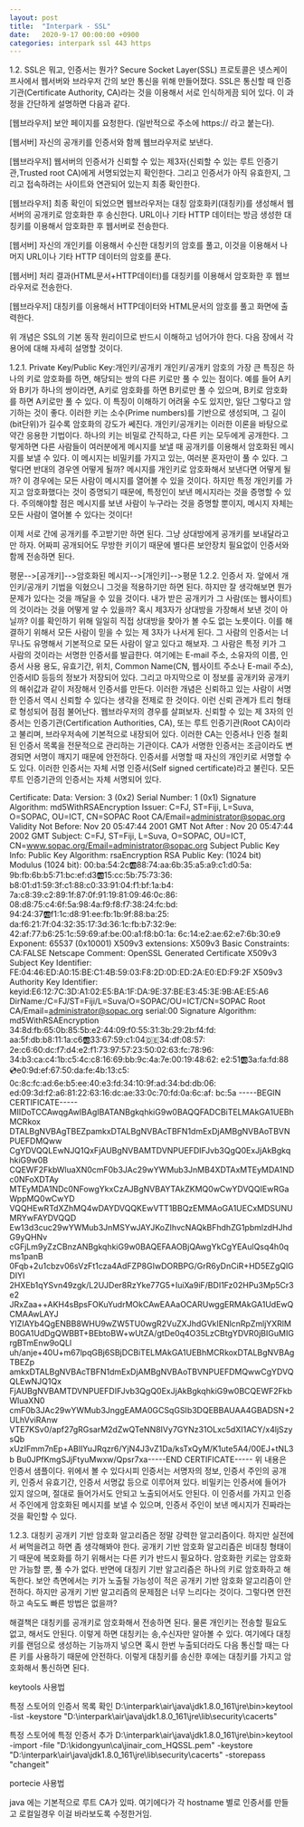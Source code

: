 ```yaml
---
layout: post
title:  "Interpark - SSL"
date:   2020-9-17 00:00:00 +0900
categories: interpark ssl 443 https
---
```


1.2. SSL은 뭐고, 인증서는 뭔가?
Secure Socket Layer(SSL) 프로토콜은 넷스케이프사에서 웹서버와 브라우저 간의 보안 통신을 위해 만들어졌다. SSL은 통신할 때 인증기관(Certificate Authority, CA)라는 것을 이용해서 서로 인식하게끔 되어 있다. 이 과정을 간단하게 설명하면 다음과 같다.

[웹브라우저] 보안 페이지를 요청한다. (일반적으로 주소에 https:// 라고 붙는다).

[웹서버] 자신의 공개키를 인증서와 함께 웹브라우저로 보낸다.

[웹브라우저] 웹서버의 인증서가 신뢰할 수 있는 제3자(신뢰할 수 있는 루트 인증기관,Trusted root CA)에게 서명되었는지 확인한다. 그리고 인증서가 아직 유효한지, 그리고 접속하려는 사이트와 연관되어 있는지 최종 확인한다.

[웹브라우저] 최종 확인이 되었으면 웹브라우저는 대칭 암호화키(대칭키)를 생성해서 웹서버의 공개키로 암호화한 후 송신한다. URL이나 기타 HTTP 데이터는 방금 생성한 대칭키를 이용해서 암호화한 후 웹서버로 전송한다.

[웹서버] 자신의 개인키를 이용해서 수신한 대칭키의 암호를 풀고, 이것을 이용해서 나머지 URL이나 기타 HTTP 데이터의 암호를 푼다.

[웹서버] 처리 결과(HTML문서+HTTP데이터)를 대칭키를 이용해서 암호화한 후 웹브라우저로 전송한다.

[웹브라우저] 대칭키를 이용해서 HTTP데이터와 HTML문서의 암호를 풀고 화면에 출력한다.

위 개념은 SSL의 기본 동작 원리이므로 반드시 이해하고 넘어가야 한다. 다음 장에서 각 용어에 대해 자세히 설명할 것이다.

1.2.1. Private Key/Public Key:개인키/공개키
개인키/공개키 암호의 가장 큰 특징은 하나의 키로 암호화를 하면, 해당되는 쌍의 다른 키로만 풀 수 있는 점이다. 예를 들어 A키와 B키가 하나의 쌍이라면, A키로 암호화를 하면 B키로만 풀 수 있으며, B키로 암호화를 하면 A키로만 풀 수 있다. 이 특징이 이해하기 어려울 수도 있지만, 일단 그렇다고 암기하는 것이 좋다. 이러한 키는 소수(Prime numbers)를 기반으로 생성되며, 그 길이(bit단위)가 길수록 암호화의 강도가 쎄진다. 개인키/공개키는 이러한 이론을 바탕으로 약간 응용한 기법이다. 하나의 키는 비밀로 간직하고, 다른 키는 모두에게 공개한다. 그렇게하면 다른 사람들이 여러분에게 메시지를 보낼 때 공개키를 이용해서 암호화된 메시지를 보낼 수 있다. 이 메시지는 비밀키를 가지고 있는, 여러분 혼자만이 풀 수 있다. 그렇다면 반대의 경우엔 어떻게 될까? 메시지를 개인키로 암호화해서 보낸다면 어떻게 될까? 이 경우에는 모든 사람이 메시지를 열어볼 수 있을 것이다. 하지만 특정 개인키를 가지고 암호화했다는 것이 증명되기 때문에, 특정인이 보낸 메시지라는 것을 증명할 수 있다. 주의해야할 점은 메시지를 보낸 사람이 누구라는 것을 증명할 뿐이지, 메시지 자체는 모든 사람이 열어볼 수 있다는 것이다!

이제 서로 간에 공개키를 주고받기만 하면 된다. 그냥 상대방에게 공개키를 보내달라고만 하자. 어짜피 공개되어도 무방한 키이기 때문에 별다른 보안장치 필요없이 인증서와 함께 전송하면 된다.

평문-->[공개키]-->암호화된 메시지-->[개인키]-->평문
1.2.2. 인증서
자. 앞에서 개인키/공개키 기법을 익혔으니 그것을 적용하기만 하면 된다. 하지만 잘 생각해보면 뭔가 문제가 있다는 것을 깨달을 수 있을 것이다. 내가 받은 공개키가 그 사람(또는 웹사이트)의 것이라는 것을 어떻게 알 수 있을까? 혹시 제3자가 상대방을 가장해서 보낸 것이 아닐까? 이를 확인하기 위해 일일히 직접 상대방을 찾아가 볼 수도 없는 노릇이다. 이를 해결하기 위해서 모든 사람이 믿을 수 있는 제 3자가 나서게 된다. 그 사람의 인증서는 너무나도 유명해서 기본적으로 모든 사람이 알고 있다고 해보자. 그 사람은 특정 키가 그 사람의 것이라는 서명한 인증서를 발급한다. 여기에는 E-mail 주소, 소유자의 이름, 인증서 사용 용도, 유효기간, 위치, Common Name(CN, 웹사이트 주소나 E-mail 주소), 인증서ID 등등의 정보가 저장되어 있다. 그리고 마지막으로 이 정보를 공개키와 공개키의 해쉬값과 같이 저장해서 인증서를 만든다. 이러한 개념은 신뢰하고 있는 사람이 서명한 인증서 역시 신뢰할 수 있다는 생각을 전제로 한 것이다. 이런 신뢰 관계가 트리 형태로 형성되어 점점 불어난다. 웹브라우저의 경우를 살펴보자. 신뢰할 수 있는 제 3자의 인증서는 인증기관(Certification Authorities, CA), 또는 루트 인증기관(Root CA)이라고 불리며, 브라우저속에 기본적으로 내장되어 있다. 이러한 CA는 인증서나 인증 철회된 인증서 목록을 전문적으로 관리하는 기관이다. CA가 서명한 인증서는 조금이라도 변경되면 서명이 깨지기 때문에 안전하다. 인증서를 서명할 때 자신의 개인키로 서명할 수도 있다. 이러한 인증서는 자체 서명 인증서(Self signed certificate)라고 불린다. 모든 루트 인증기관의 인증서는 자체 서명되어 있다.

Certificate:     Data:         Version: 3 (0x2)         Serial Number: 1 (0x1)         Signature Algorithm: md5WithRSAEncryption         Issuer: C=FJ, ST=Fiji, L=Suva, O=SOPAC, OU=ICT, CN=SOPAC Root CA/Email=administrator@sopac.org         Validity             Not Before: Nov 20 05:47:44 2001 GMT             Not After : Nov 20 05:47:44 2002 GMT         Subject: C=FJ, ST=Fiji, L=Suva, O=SOPAC, OU=ICT, CN=www.sopac.org/Email=administrator@sopac.org         Subject Public Key Info:             Public Key Algorithm: rsaEncryption              RSA Public Key: (1024 bit)                 Modulus (1024 bit):                     00:ba:54:2c:ab:88:74:aa:6b:35:a5:a9:c1:d0:5a:                     9b:fb:6b:b5:71:bc:ef:d3:ab:15:cc:5b:75:73:36:                     b8:01:d1:59:3f:c1:88:c0:33:91:04:f1:bf:1a:b4:                     7a:c8:39:c2:89:1f:87:0f:91:19:81:09:46:0c:86:                     08:d8:75:c4:6f:5a:98:4a:f9:f8:f7:38:24:fc:bd:                     94:24:37:ab:f1:1c:d8:91:ee:fb:1b:9f:88:ba:25:                     da:f6:21:7f:04:32:35:17:3d:36:1c:fb:b7:32:9e:                     42:af:77:b6:25:1c:59:69:af:be:00:a1:f8:b0:1a:                     6c:14:e2:ae:62:e7:6b:30:e9                 Exponent: 65537 (0x10001)          X509v3 extensions:              X509v3 Basic Constraints:                  CA:FALSE              Netscape Comment:                  OpenSSL Generated Certificate             X509v3 Subject Key Identifier:                 FE:04:46:ED:A0:15:BE:C1:4B:59:03:F8:2D:0D:ED:2A:E0:ED:F9:2F              X509v3 Authority Key Identifier:                 keyid:E6:12:7C:3D:A1:02:E5:BA:1F:DA:9E:37:BE:E3:45:3E:9B:AE:E5:A6                  DirName:/C=FJ/ST=Fiji/L=Suva/O=SOPAC/OU=ICT/CN=SOPAC Root CA/Email=administrator@sopac.org                  serial:00    Signature Algorithm: md5WithRSAEncryption        34:8d:fb:65:0b:85:5b:e2:44:09:f0:55:31:3b:29:2b:f4:fd:         aa:5f:db:b8:11:1a:c6:ab:33:67:59:c1:04:de:34:df:08:57:         2e:c6:60:dc:f7:d4:e2:f1:73:97:57:23:50:02:63:fc:78:96:         34:b3:ca:c4:1b:c5:4c:c8:16:69:bb:9c:4a:7e:00:19:48:62:         e2:51:ab:3a:fa:fd:88:cd:e0:9d:ef:67:50:da:fe:4b:13:c5:         0c:8c:fc:ad:6e:b5:ee:40:e3:fd:34:10:9f:ad:34:bd:db:06:         ed:09:3d:f2:a6:81:22:63:16:dc:ae:33:0c:70:fd:0a:6c:af:        bc:5a -----BEGIN CERTIFICATE----- MIIDoTCCAwqgAwIBAgIBATANBgkqhkiG9w0BAQQFADCBiTELMAkGA1UEBhMCRkox DTALBgNVBAgTBEZpamkxDTALBgNVBAcTBFN1dmExDjAMBgNVBAoTBVNPUEFDMQww CgYDVQQLEwNJQ1QxFjAUBgNVBAMTDVNPUEFDIFJvb3QgQ0ExJjAkBgkqhkiG9w0B CQEWF2FkbWluaXN0cmF0b3JAc29wYWMub3JnMB4XDTAxMTEyMDA1NDc0NFoXDTAy MTEyMDA1NDc0NFowgYkxCzAJBgNVBAYTAkZKMQ0wCwYDVQQIEwRGaWppMQ0wCwYD VQQHEwRTdXZhMQ4wDAYDVQQKEwVTT1BBQzEMMAoGA1UECxMDSUNUMRYwFAYDVQQD Ew13d3cuc29wYWMub3JnMSYwJAYJKoZIhvcNAQkBFhdhZG1pbmlzdHJhdG9yQHNv cGFjLm9yZzCBnzANBgkqhkiG9w0BAQEFAAOBjQAwgYkCgYEAulQsq4h0qms1panB 0Fqb+2u1cbzv06sVzFt1cza4AdFZP8GIwDORBPG/GrR6yDnCiR+HD5EZgQlGDIYI 2HXEb1qYSvn49zgk/L2UJDer8RzYke77G5+IuiXa9iF/BDI1Fz02HPu3Mp5Cr3e2 JRxZaa++AKH4sBpsFOKuYudrMOkCAwEAAaOCARUwggERMAkGA1UdEwQCMAAwLAYJ YIZIAYb4QgENBB8WHU9wZW5TU0wgR2VuZXJhdGVkIENlcnRpZmljYXRlMB0GA1UdDgQWBBT+BEbtoBW+wUtZA/gtDe0q4O35LzCBtgYDVR0jBIGuMIGrgBTmEnw9oQLl uh/anje+40U+m67lpqGBj6SBjDCBiTELMAkGA1UEBhMCRkoxDTALBgNVBAgTBEZp amkxDTALBgNVBAcTBFN1dmExDjAMBgNVBAoTBVNPUEFDMQwwCgYDVQQLEwNJQ1Qx FjAUBgNVBAMTDVNPUEFDIFJvb3QgQ0ExJjAkBgkqhkiG9w0BCQEWF2FkbWluaXN0 cmF0b3JAc29wYWMub3JnggEAMA0GCSqGSIb3DQEBBAUAA4GBADSN+2ULhVviRAnw VTE7KSv0/apf27gRGsarM2dZwQTeNN8IVy7GYNz31OLxc5dXI1ACY/x4ljSzysQb xUzIFmm7nEp+ABlIYuJRqzr6/YjN4J3vZ1Da/ksTxQyM/K1ute5A4/00EJ+tNL3b Bu0JPfKmgSJjFtyuMwxw/Qpsr7xa-----END CERTIFICATE-----
위 내용은 인증서 샘플이다. 위에서 볼 수 있다시피 인증서는 서명자의 정보, 인증서 주인의 공개키, 인증서 유효기간, 인증서 서명값 등으로 이루어져 있다. 비밀키는 인증서에 들어가 있지 않으며, 절대로 들어가서도 안되고 노출되어서도 안된다. 이 인증서를 가지고 인증서 주인에게 암호화된 메시지를 보낼 수 있으며, 인증서 주인이 보낸 메시지가 진짜라는 것을 확인할 수 있다.

1.2.3. 대칭키
공개키 기반 암호화 알고리즘은 정말 강력한 알고리즘이다. 하지만 실전에서 써먹을려고 하면 좀 생각해봐야 한다. 공개키 기반 암호화 알고리즘은 비대칭 형태이기 때문에 복호화를 하기 위해서는 다른 키가 반드시 필요하다. 암호화한 키로는 암호화만 가능할 뿐, 풀 수가 없다. 반면에 대칭키 기반 알고리즘은 하나의 키로 암호화하고 해독한다. 보안 측면에서는 키가 노출될 가능성이 적은 공개키 기반 암호화 알고리즘이 안전하다. 하지만 공개키 기반 알고리즘의 문제점은 너무 느리다는 것이다. 그렇다면 안전하고 속도도 빠른 방법은 없을까?




해결책은 대칭키를 공개키로 암호화해서 전송하면 된다. 물론 개인키는 전송할 필요도 없고, 해서도 안된다. 이렇게 하면 대칭키는 송,수신자만 알아볼 수 있다. 여기에다 대칭키를 랜덤으로 생성하는 기능까지 넣으면 혹시 한번 누출되더라도 다음 통신할 때는 다른 키를 사용하기 때문에 안전하다. 이렇게 대칭키를 송신한 후에는 대칭키를 가지고 암호화해서 통신하면 된다.

keytools 사용법

특정 스토어의 인증서 목록 확인
D:\interpark\air\java\jdk1.8.0_161\jre\bin>keytool -list -keystore "D:\interpark\air\java\jdk1.8.0_161\jre\lib\security\cacerts"

특정 스토어에 특정 인증서 추가
D:\interpark\air\java\jdk1.8.0_161\jre\bin>keytool -import -file "D:\kidongyun\ca\jinair_com_HQSSL.pem" -keystore "D:\interpark\air\java\jdk1.8.0_161\jre\lib\security\cacerts" -storepass "changeit"


portecie 사용법

java 에는 기본적으로 루트 CA가 있따.
여기에다가 각 hostname 별로 인증서를 만들고 로컬일경우 이걸 바라보도록 수정한거임.



